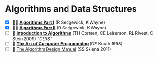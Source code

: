 # Algorithms and Data Structures

- [x] 👨‍🏫 [**Algorithms Part I**](https://www.coursera.org/learn/algorithms-part1) (R Sedgewick, K Wayne)
- [x] 👨‍🏫 [**Algorithms Part II**](https://www.coursera.org/learn/algorithms-part2) (R Sedgewick, K Wayne)
- [ ] 📖 [**Introduction to Algorithms**](https://mitpress.mit.edu/books/introduction-algorithms-third-edition) (TH Cormen, CE Leiserson, RL Rivest, C Stein 2009) _"CLRS"_
- [ ] 📖 [**The Art of Computer Programming**](https://www-cs-faculty.stanford.edu/~knuth/taocp.html) (DE Knuth 1968)
- [ ] 📖 [The Algorithm Design Manual](https://www.amazon.com/Algorithm-Design-Manual-Steven-Skiena/dp/1848000693/?pldnSite=1) (SS Skiena 2011)
